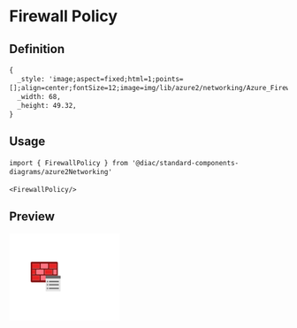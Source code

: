 # Firewall Policy

## Definition

```
{
  _style: 'image;aspect=fixed;html=1;points=[];align=center;fontSize=12;image=img/lib/azure2/networking/Azure_Firewall_Policy.svg;strokeColor=none;',
  _width: 68,
  _height: 49.32,
}
```

## Usage

```
import { FirewallPolicy } from '@diac/standard-components-diagrams/azure2Networking'

<FirewallPolicy/>
```

## Preview

<img src="./firewall-policy.png" width="200"/>
